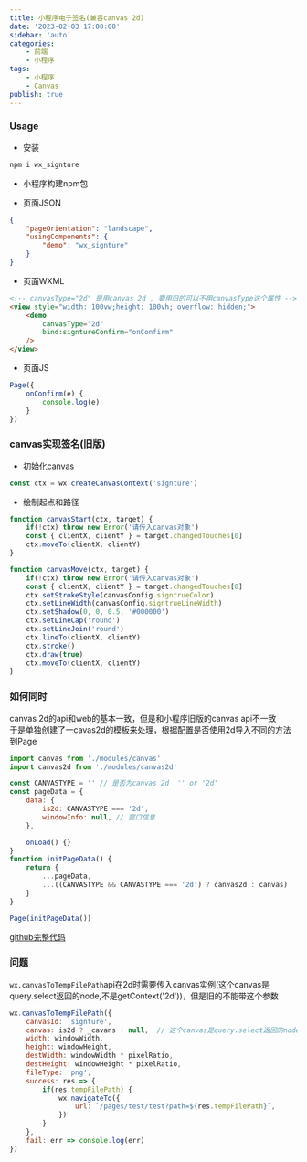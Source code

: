 ```yaml
---
title: 小程序电子签名(兼容canvas 2d)
date: '2023-02-03 17:00:00'
sidebar: 'auto'
categories:
    - 前端
    - 小程序
tags:
    - 小程序
    - Canvas
publish: true
---
```


### Usage
+ 安装
```bash
npm i wx_signture
```
+ 小程序构建npm包

+ 页面JSON
```json
{
    "pageOrientation": "landscape",
    "usingComponents": {
        "demo": "wx_signture"
    }
}
```

+ 页面WXML
```html
<!-- canvasType="2d" 是用canvas 2d , 要用旧的可以不用canvasType这个属性 -->
<view style="width: 100vw;height: 100vh; overflow: hidden;">
    <demo
        canvasType="2d"
        bind:signtureConfirm="onConfirm"
    />
</view>
```

+ 页面JS
```javascript
Page({
    onConfirm(e) {
        console.log(e)
    }
})
```


### canvas实现签名(旧版)
+ 初始化canvas
```javascript
const ctx = wx.createCanvasContext('signture')
```

+ 绘制起点和路径
```javascript
function canvasStart(ctx, target) {
    if(!ctx) throw new Error('请传入canvas对象')
    const { clientX, clientY } = target.changedTouches[0]
    ctx.moveTo(clientX, clientY)
}

function canvasMove(ctx, target) {
    if(!ctx) throw new Error('请传入canvas对象')
    const { clientX, clientY } = target.changedTouches[0]
    ctx.setStrokeStyle(canvasConfig.signtrueColor)
    ctx.setLineWidth(canvasConfig.signtrueLineWidth)
    ctx.setShadow(0, 0, 0.5, '#000000')
    ctx.setLineCap('round')
    ctx.setLineJoin('round')
    ctx.lineTo(clientX, clientY)
    ctx.stroke()
    ctx.draw(true)
    ctx.moveTo(clientX, clientY)
}
```

### 如何同时
canvas 2d的api和web的基本一致，但是和小程序旧版的canvas api不一致<br />
于是单独创建了一cavas2d的模板来处理，根据配置是否使用2d导入不同的方法到Page
```javascript
import canvas from './modules/canvas'
import canvas2d from './modules/canvas2d'

const CANVASTYPE = '' // 是否为canvas 2d  '' or '2d'
const pageData = {
    data: {
        is2d: CANVASTYPE === '2d', 
        windowInfo: null, // 窗口信息
    },

    onLoad() {}
}
function initPageData() {
    return {
        ...pageData,
        ...((CANVASTYPE && CANVASTYPE === '2d') ? canvas2d : canvas)
    }
}

Page(initPageData())
```

[github完整代码](https://github.com/Qiu-Jun/wxMiniCanvasSignture)

### 问题
`wx.canvasToTempFilePath`api在2d时需要传入canvas实例(这个canvas是query.select返回的node,不是getContext('2d'))，但是旧的不能带这个参数
```javascript
wx.canvasToTempFilePath({
    canvasId: 'signture',
    canvas: is2d ? _cavans : null,  // 这个canvas是query.select返回的node,不是getContext('2d')
    width: windowWidth,
    height: windowHeight,
    destWidth: windowWidth * pixelRatio,
    destHeight: windowHeight * pixelRatio,
    fileType: 'png',
    success: res => {
        if(res.tempFilePath) {
            wx.navigateTo({
                url: `/pages/test/test?path=${res.tempFilePath}`,
            })
        }
    },
    fail: err => console.log(err)
})
```

